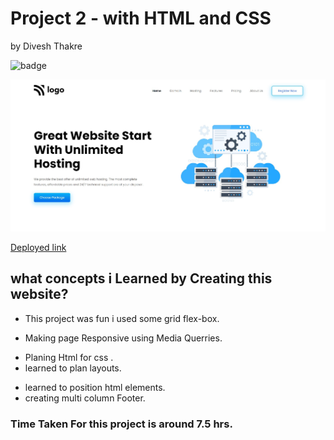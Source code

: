 # Project 2 - with HTML and CSS

by Divesh Thakre


 ![badge](https://img.shields.io/badge/Project-11-blue)


![preview](./images/11.jpg)

[Deployed link ](https://divesh11.netlify.app/)

## what concepts i Learned by Creating this website?

- This project was fun i used some grid flex-box.
* Making page Responsive using Media Querries.
- Planing Html for css .
- learned to plan layouts.
* learned to position html elements.
* creating multi column Footer.


### Time Taken For this project is around 7.5 hrs.
